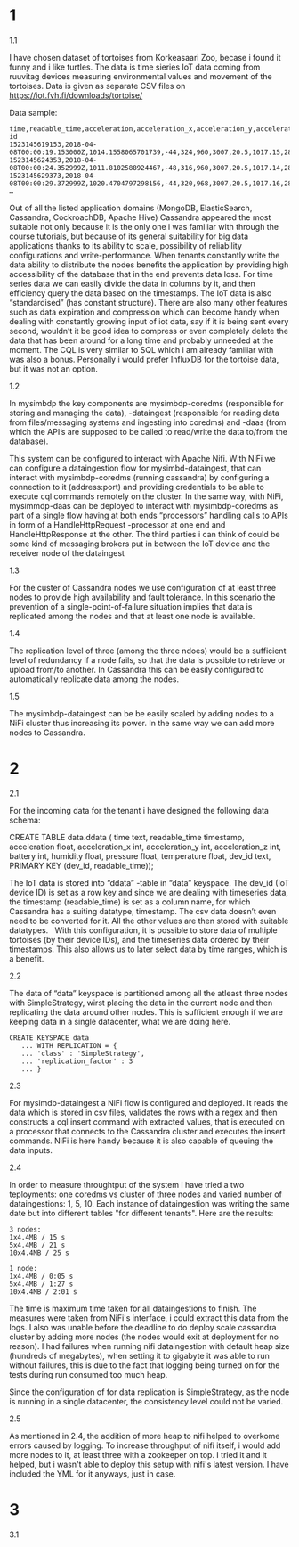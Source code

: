 
# 1

1.1

I have chosen dataset of tortoises from Korkeasaari Zoo, becase i found it funny and i like turtles. The data is time sieries IoT data coming from ruuvitag devices measuring environmental values and movement of the tortoises. Data is given as separate CSV files on https://iot.fvh.fi/downloads/tortoise/ 

Data sample:
```
time,readable_time,acceleration,acceleration_x,acceleration_y,acceleration_z,battery,humidity,pressure,temperature,dev-id
1523145619153,2018-04-08T00:00:19.153000Z,1014.1558065701739,-44,324,960,3007,20.5,1017.15,28.37,C2:9A:9F:E5:58:27
1523145624353,2018-04-08T00:00:24.352999Z,1011.8102588924467,-48,316,960,3007,20.5,1017.14,28.38,C2:9A:9F:E5:58:27
1523145629373,2018-04-08T00:00:29.372999Z,1020.4704797298156,-44,320,968,3007,20.5,1017.16,28.38,C2:9A:9F:E5:58:27
… 
```

Out of all the listed application domains (MongoDB, ElasticSearch, Cassandra, CockroachDB, Apache Hive) Cassandra appeared the most suitable not only because it is the only one i was familiar with through the course tutorials, but because of its general suitability for big data applications thanks to its ability to scale, possibility of reliability configurations and write-performance. When tenants constantly write the data ability to distribute the nodes benefits the application by providing high accessibility of the database that in the end prevents data loss. For time series data we can easily divide the data in columns by it, and then efficiency query the data based on the timestamps. The IoT data is also “standardised” (has constant structure). There are also many other features such as data expiration and compression which can become handy when dealing with constantly growing input of iot data, say if it is being sent every second, wouldn’t it be good idea to compress or even completely delete the data that has been around for a long time and probably unneeded at the moment. The CQL is very similar to SQL which i am already familiar with was also a bonus. Personally i would prefer InfluxDB for the tortoise data, but it was not an option.

1.2

In mysimbdp the key components are mysimbdp-coredms (responsible for storing and managing the data), -dataingest (responsible for reading data from files/messaging systems and ingesting into coredms) and -daas (from which the API’s are supposed to be called to read/write the data to/from the database).

This system can be configured to interact with Apache Nifi. With NiFi we can configure a dataingestion flow for mysimbd-dataingest, that can  interact with mysimbdp-coredms (running cassandra) by configuring a connection to it (address:port) and providing credentials to be able to execute cql commands remotely on the cluster. In the same way, with NiFi, mysimmdp-daas can be deployed to interact with mysimbdp-coredms as part of a single flow having at both ends “processors” handling calls to APIs in form of a HandleHttpRequest -processor at one end and HandleHttpResponse at the other. The third parties i can think of could be some kind of messaging brokers put in between the IoT device and the receiver node of the dataingest  

1.3

For the custer of Cassandra nodes we use configuration of at least three nodes to provide high availability and fault tolerance. In this scenario the prevention of a single-point-of-failure situation implies that data is replicated among the nodes and that at least one node is available.  

1.4

The replication level of three (among the three ndoes) would be a sufficient level of redundancy if a node fails, so that the data is possible to retrieve or upload from/to another. In Cassandra this can be easily configured to automatically replicate data among the nodes. 

1.5

The mysimbdp-dataingest can be be easily scaled by adding nodes to a NiFi cluster thus increasing its power. In the same way we can add more nodes to Cassandra.

# 2

2.1

For the incoming data for the tenant i have designed the following data schema:

CREATE TABLE data.ddata (
time text,
readable_time timestamp,
acceleration float,
acceleration_x int,
acceleration_y int,
acceleration_z int,
battery int,
humidity float,
pressure float,
temperature float,
dev_id text,
PRIMARY KEY (dev_id, readable_time));

The IoT data is stored into “ddata” -table in “data” keyspace. The dev_id (IoT device ID) is set as a row key and since we are dealing with timeseries data, the timestamp (readable_time) is set as a column name, for which Cassandra has a suiting datatype, timestamp. The csv data doesn’t even need to be converted for it. All the other values are then stored with suitable datatypes.   With this configuration, it is possible to store data of multiple tortoises (by their device IDs), and the timeseries data ordered by their timestamps. This also allows us to later select data by time ranges, which is a benefit.

2.2

The data of “data” keyspace is partitioned among all the atleast three nodes with SimpleStrategy, wirst placing the data in the current node and then replicating the data around other nodes. This is sufficient enough if we are keeping data in a single datacenter, what we are doing here.

```
CREATE KEYSPACE data
   ... WITH REPLICATION = { 
   ... 'class' : 'SimpleStrategy',
   ... 'replication_factor' : 3
   ... }
```

2.3

For mysimdb-dataingest a NiFi flow is configured and deployed. It reads the data which is stored in csv files, validates the rows with a regex and then constructs a cql insert command with extracted values, that is executed on a processor that connects to the Cassandra cluster and executes the insert commands. NiFi is here handy  because it is also capable of queuing the data inputs.

2.4

In order to measure throughtput of the system i have tried a two teployments: one coredms vs cluster of three nodes and varied number of dataingestions: 1, 5, 10. Each instance of dataingestion was writing the same date but into different tables "for different tenants". Here are the results:
```
3 nodes: 
1x4.4MB / 15 s
5x4.4MB / 21 s
10x4.4MB / 25 s

1 node:
1x4.4MB / 0:05 s
5x4.4MB / 1:27 s
10x4.4MB / 2:01 s
```

The time is maximum time taken for all dataingestions to finish. The measures were taken from NiFi's interface, i could extract this data from the logs. I also was unable before the deadline to do deploy scale cassandra cluster by adding more nodes (the nodes would exit at deployment for no reason). I had failures when running nifi dataingestion with default heap size (hundreds of megabytes), when setting it to gigabyte it was able to run without failures, this is due to the fact that logging being turned on for the tests during run consumed too much heap.

Since the configuration of for data replication is SimpleStrategy, as the node is running in a single datacenter, the consistency level could not be varied. 

2.5

As mentioned in 2.4, the addition of more heap to nifi helped to overkome errors caused by logging. To increase throughput of nifi itself, i would add more nodes to it, at least three with a zookeeper on top. I tried it and it helped, but i wasn't able to deploy this setup with nifi's latest version. I have included the YML for it anyways, just in case.

# 3

3.1
